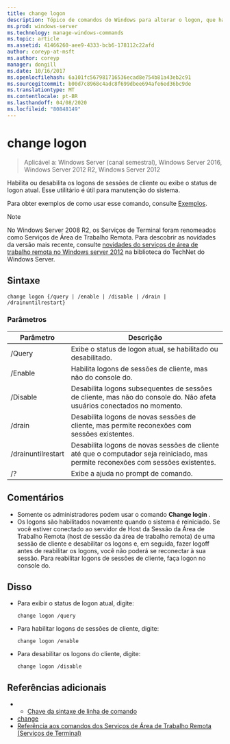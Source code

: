 ```yaml
---
title: change logon
description: Tópico de comandos do Windows para alterar o logon, que habilita ou desabilita os logons de sessões de cliente ou exibe o status de logon atual.
ms.prod: windows-server
ms.technology: manage-windows-commands
ms.topic: article
ms.assetid: 41466260-aee9-4333-bcb6-178112c22afd
author: coreyp-at-msft
ms.author: coreyp
manager: dongill
ms.date: 10/16/2017
ms.openlocfilehash: 6a101fc567981716536ecad8e754b81a43eb2c91
ms.sourcegitcommit: b00d7c8968c4adc8f699dbee694afe6ed36bc9de
ms.translationtype: MT
ms.contentlocale: pt-BR
ms.lasthandoff: 04/08/2020
ms.locfileid: "80848149"
---
```

# <a name="change-logon"></a>change logon

> Aplicável a: Windows Server (canal semestral), Windows Server 2016, Windows Server 2012 R2, Windows Server 2012

Habilita ou desabilita os logons de sessões de cliente ou exibe o status de logon atual. Esse utilitário é útil para manutenção do sistema.

Para obter exemplos de como usar esse comando, consulte [Exemplos](#BKMK_examples).

> [!NOTE]
> No Windows Server 2008 R2, os Serviços de Terminal foram renomeados como Serviços de Área de Trabalho Remota. Para descobrir as novidades da versão mais recente, consulte [novidades do serviços de área de trabalho remota no Windows server 2012](https://technet.microsoft.com/library/hh831527) na biblioteca do TechNet do Windows Server.

## <a name="syntax"></a>Sintaxe
```
change logon {/query | /enable | /disable | /drain | /drainuntilrestart}
```
### <a name="parameters"></a>Parâmetros

|     Parâmetro      |                                                       Descrição                                                        |
|--------------------|--------------------------------------------------------------------------------------------------------------------------|
|       /Query       |                             Exibe o status de logon atual, se habilitado ou desabilitado.                              |
|      /Enable       |                              Habilita logons de sessões de cliente, mas não do console do.                              |
|      /Disable      |  Desabilita logons subsequentes de sessões de cliente, mas não do console do. Não afeta usuários conectados no momento.   |
|       /drain       |                 Desabilita logons de novas sessões de cliente, mas permite reconexões com sessões existentes.                 |
| /drainuntilrestart | Desabilita logons de novas sessões de cliente até que o computador seja reiniciado, mas permite reconexões com sessões existentes. |
|         /?         |                                           Exibe a ajuda no prompt de comando.                                           |

## <a name="remarks"></a>Comentários
- Somente os administradores podem usar o comando **Change login** .
- Os logons são habilitados novamente quando o sistema é reiniciado. Se você estiver conectado ao servidor de Host da Sessão da Área de Trabalho Remota (host de sessão da área de trabalho remota) de uma sessão de cliente e desabilitar os logons e, em seguida, fazer logoff antes de reabilitar os logons, você não poderá se reconectar à sua sessão. Para reabilitar logons de sessões de cliente, faça logon no console do.

## <a name="examples"></a><a name=BKMK_examples></a>Disso

- Para exibir o status de logon atual, digite:
  ```
  change logon /query
  ```
- Para habilitar logons de sessões de cliente, digite:
  ```
  change logon /enable
  ```
- Para desabilitar os logons do cliente, digite:
  ```
  change logon /disable
  ```
  
## <a name="additional-references"></a>Referências adicionais
- - [Chave da sintaxe de linha de comando](command-line-syntax-key.md)
- [change](change.md)
- [Referência aos comandos dos Serviços de Área de Trabalho Remota (Serviços de Terminal)](remote-desktop-services-terminal-services-command-reference.md)
